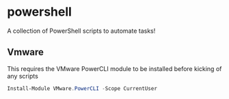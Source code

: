 # powershell
A collection of PowerShell scripts to automate tasks!

## Vmware
This requires the VMware PowerCLI module to be installed before kicking of any scripts

```powershell
Install-Module VMware.PowerCLI -Scope CurrentUser
```
